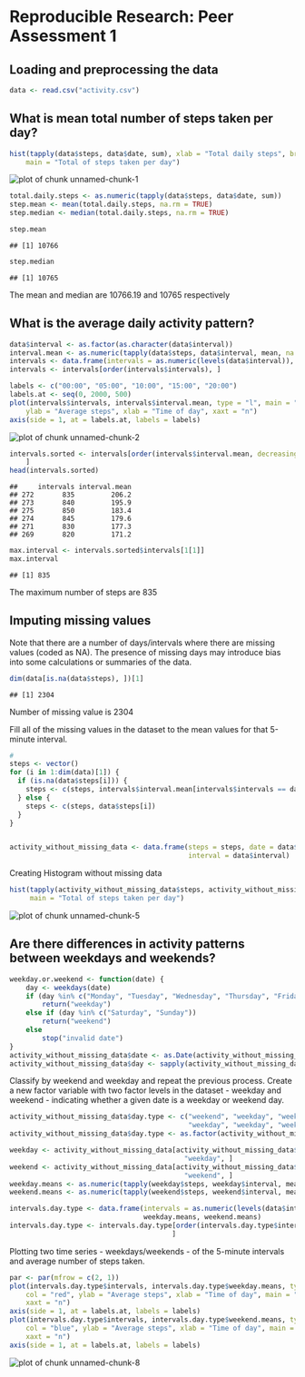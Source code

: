 # Reproducible Research: Peer Assessment 1

## Loading and preprocessing the data

```r
data <- read.csv("activity.csv")
```


## What is mean total number of steps taken per day?

```r
hist(tapply(data$steps, data$date, sum), xlab = "Total daily steps", breaks = 20, 
    main = "Total of steps taken per day")
```

![plot of chunk unnamed-chunk-1](./PA1_template_files/figure-html/unnamed-chunk-1.png) 

```r
total.daily.steps <- as.numeric(tapply(data$steps, data$date, sum))
step.mean <- mean(total.daily.steps, na.rm = TRUE)
step.median <- median(total.daily.steps, na.rm = TRUE)

step.mean
```

```
## [1] 10766
```

```r
step.median
```

```
## [1] 10765
```

The mean and median are 10766.19 and 10765 respectively

## What is the average daily activity pattern?

```r
data$interval <- as.factor(as.character(data$interval))
interval.mean <- as.numeric(tapply(data$steps, data$interval, mean, na.rm = TRUE))
intervals <- data.frame(intervals = as.numeric(levels(data$interval)), interval.mean)
intervals <- intervals[order(intervals$intervals), ]

labels <- c("00:00", "05:00", "10:00", "15:00", "20:00")
labels.at <- seq(0, 2000, 500)
plot(intervals$intervals, intervals$interval.mean, type = "l", main = "Average steps 5-minute interval", 
    ylab = "Average steps", xlab = "Time of day", xaxt = "n")
axis(side = 1, at = labels.at, labels = labels)
```

![plot of chunk unnamed-chunk-2](./PA1_template_files/figure-html/unnamed-chunk-2.png) 

```r
intervals.sorted <- intervals[order(intervals$interval.mean, decreasing = TRUE), 
    ]
head(intervals.sorted)
```

```
##     intervals interval.mean
## 272       835         206.2
## 273       840         195.9
## 275       850         183.4
## 274       845         179.6
## 271       830         177.3
## 269       820         171.2
```

```r
max.interval <- intervals.sorted$intervals[1[1]]
max.interval
```

```
## [1] 835
```

The maximum number of steps are 835

## Imputing missing values
Note that there are a number of days/intervals where there are missing values (coded as NA). The presence of missing days may introduce bias into some calculations or summaries of the data.

```r
dim(data[is.na(data$steps), ])[1]
```

```
## [1] 2304
```

Number of missing value is 2304

Fill all of the missing values in the dataset to the mean values for that 5-minute interval.


```r
# 
steps <- vector()
for (i in 1:dim(data)[1]) {
  if (is.na(data$steps[i])) {
    steps <- c(steps, intervals$interval.mean[intervals$intervals == data$interval[i]])
  } else {
    steps <- c(steps, data$steps[i])
  }
}


activity_without_missing_data <- data.frame(steps = steps, date = data$date, 
                                            interval = data$interval)
```
Creating Histogram without missing data


```r
hist(tapply(activity_without_missing_data$steps, activity_without_missing_data$date, sum), xlab = "Total daily steps", breaks = 20, 
     main = "Total of steps taken per day")
```

![plot of chunk unnamed-chunk-5](./PA1_template_files/figure-html/unnamed-chunk-5.png) 

## Are there differences in activity patterns between weekdays and weekends?

```r
weekday.or.weekend <- function(date) {
    day <- weekdays(date)
    if (day %in% c("Monday", "Tuesday", "Wednesday", "Thursday", "Friday"))
        return("weekday")
    else if (day %in% c("Saturday", "Sunday"))
        return("weekend")
    else
        stop("invalid date")
}
activity_without_missing_data$date <- as.Date(activity_without_missing_data$date)
activity_without_missing_data$day <- sapply(activity_without_missing_data$date, FUN=weekday.or.weekend)
```

Classify by weekend and weekday and repeat the previous process. Create a new factor variable with two factor levels in the dataset - 
weekday and weekend - indicating whether a given date is a weekday or weekend day.


```r
activity_without_missing_data$day.type <- c("weekend", "weekday", "weekday", 
                                            "weekday", "weekday", "weekday", "weekend")[as.POSIXlt(activity_without_missing_data$date)$wday + 1]
activity_without_missing_data$day.type <- as.factor(activity_without_missing_data$day.type)

weekday <- activity_without_missing_data[activity_without_missing_data$day.type == 
                                           "weekday", ]
weekend <- activity_without_missing_data[activity_without_missing_data$day.type == 
                                           "weekend", ]
weekday.means <- as.numeric(tapply(weekday$steps, weekday$interval, mean))
weekend.means <- as.numeric(tapply(weekend$steps, weekend$interval, mean))

intervals.day.type <- data.frame(intervals = as.numeric(levels(data$interval)), 
                                 weekday.means, weekend.means)
intervals.day.type <- intervals.day.type[order(intervals.day.type$intervals), 
                                        ]
```

Plotting two time series - weekdays/weekends - of the 5-minute intervals and average number of steps taken.


```r
par <- par(mfrow = c(2, 1))
plot(intervals.day.type$intervals, intervals.day.type$weekday.means, type = "l", 
    col = "red", ylab = "Average steps", xlab = "Time of day", main = "Average steps 5-minute interval at weekday", 
    xaxt = "n")
axis(side = 1, at = labels.at, labels = labels)
plot(intervals.day.type$intervals, intervals.day.type$weekend.means, type = "l", 
    col = "blue", ylab = "Average steps", xlab = "Time of day", main = "Average steps 5-minute interval at weekend", 
    xaxt = "n")
axis(side = 1, at = labels.at, labels = labels)
```

![plot of chunk unnamed-chunk-8](./PA1_template_files/figure-html/unnamed-chunk-8.png) 

